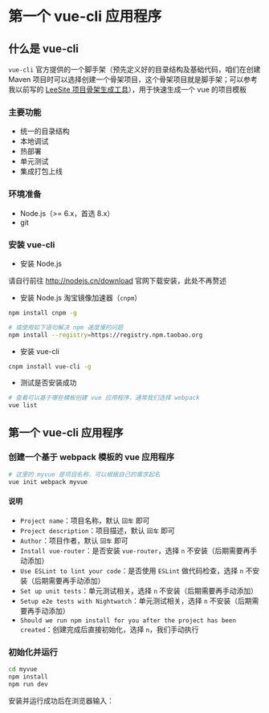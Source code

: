 # 第一个 vue-cli 应用程序

## 什么是 vue-cli

`vue-cli` 官方提供的一个脚手架（预先定义好的目录结构及基础代码，咱们在创建 Maven 项目时可以选择创建一个骨架项目，这个骨架项目就是脚手架；可以参考我以前写的 [LeeSite 项目骨架生成工具](https://github.com/topsale/leesite-archetype-webapp)），用于快速生成一个 vue 的项目模板

### 主要功能

- 统一的目录结构
- 本地调试
- 热部署
- 单元测试
- 集成打包上线

### 环境准备

- Node.js（>= 6.x，首选 8.x）
- git

### 安装 vue-cli

- 安装 Node.js

请自行前往 http://nodejs.cn/download 官网下载安装，此处不再赘述



- 安装 Node.js 淘宝镜像加速器（`cnpm`）

```bash
npm install cnpm -g

# 或使用如下语句解决 npm 速度慢的问题
npm install --registry=https://registry.npm.taobao.org
```





- 安装 vue-cli

```bash
cnpm install vue-cli -g
```



- 测试是否安装成功

```bash
# 查看可以基于哪些模板创建 vue 应用程序，通常我们选择 webpack
vue list
```





## 第一个 vue-cli 应用程序

### 创建一个基于 webpack 模板的 vue 应用程序

```bash
# 这里的 myvue 是项目名称，可以根据自己的需求起名
vue init webpack myvue
```



#### 说明

- `Project name`：项目名称，默认 `回车` 即可
- `Project description`：项目描述，默认 `回车` 即可
- `Author`：项目作者，默认 `回车` 即可
- `Install vue-router`：是否安装 `vue-router`，选择 `n` 不安装（后期需要再手动添加）
- `Use ESLint to lint your code`：是否使用 `ESLint` 做代码检查，选择 `n` 不安装（后期需要再手动添加）
- `Set up unit tests`：单元测试相关，选择 `n` 不安装（后期需要再手动添加）
- `Setup e2e tests with Nightwatch`：单元测试相关，选择 `n` 不安装（后期需要再手动添加）
- `Should we run npm install for you after the project has been created`：创建完成后直接初始化，选择 `n`，我们手动执行

### 初始化并运行

```bash
cd myvue
npm install
npm run dev
```



安装并运行成功后在浏览器输入：